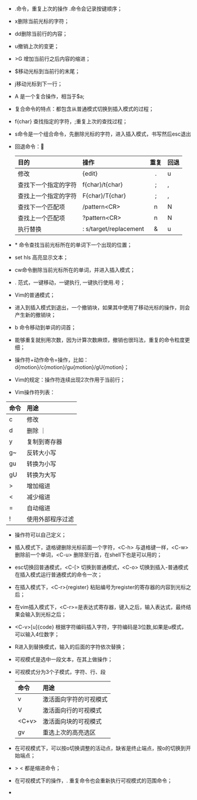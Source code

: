 - .命令，重复上次的操作 .命令会记录按键顺序；
- x删除当前光标的字符；
- dd删除当前行的内容；
- u撤销上次的变更；
- \>G 增加当前行之后内容的缩进；
- $移动光标到当前行的末尾；
- j移动光标到下一行；
- A 是一个复合操作，相当于$a;
- 复合命令的特点：都包含从普通模式切换到插入模式的过程；
- f{char} 查找指定的字符，;重复上次的查找过程；
- s命令是一个组合命令，先删除光标的字符，进入插入模式，书写然后esc退出
- 回退命令：

    | 目的  |  操作  | 重复 |  回退  |
    | :-   | :-    | :---: | :---  |
    | 修改  | {edit} | .   | u     |
    | 查找下一个指定的字符 | f{char}/t{char} | ; | , |
    | 查找上一个指定的字符 | F{char}/T{char} | ; | , |
    | 查找下一个匹配项 | /pattern\<CR> | n | N |
    | 查找上一个匹配项 | ?pattern\<CR> | n | N |
    | 执行替换 | : s/target/replacement | & | u |
- \* 命令查找当前光标所在的单词下一个出现的位置；
- set hls 高亮显示文本；
- cw命令删除当前光标所在的单词，并进入插入模式；
- . 范式，一键移动，一键执行, 一键执行使用.号；
- Vim的普通模式；
- 进入到插入模式到退出，一个撤销块，如果其中使用了移动光标的操作，则会产生新的撤销块；
- b 命令移动到单词的词首；
- 能够重复就别用次数，因为计算次数麻烦，撤销也很玛法，重复的命令粒度更细；
- 操作符+动作命令=操作，比如：d{motion}/c{motion}/gu{motion}/gU{motion}；
- Vim的规定：操作符连续出现2次作用于当前行；
- Vim操作符列表：

 | 命令 | 用途  |
 | :-   | :-   |
 | c    | 修改  |
 | d   | 删除  ｜
 | y   | 复制到寄存器 |
 | g~   | 反转大小写  |
 | gu   | 转换为小写  |
 | gU  | 转换为大写  |
 | >   | 增加缩进  |
 | <   | 减少缩进  |
 | =   | 自动缩进  |
 | !   | 使用外部程序过滤 |

- 操作符可以自己定义；
- 插入模式下，退格键删除光标前面一个字符，\<C-h> 与退格键一样，\<C-w> 删除前一个单词，\<C-u> 删除至行首，在shell下也是可以用的；
- esc切换回普通模式，\<C-[> 切换到普通模式，\<C-o> 切换到插入-普通模式在插入模式运行普通模式的命令一次；
- 在插入模式下，\<C-r>{register} 粘贴编号为register的寄存器的内容到光标之后；
- 在vim插入模式下，\<C-r>=是表达式寄存器，键入之后，输入表达式，最终结果会输入到光标之后；
- \<C-v>[u]{code} 根据字符编码插入字符，字符编码是3位数,如果是u模式，可以输入4位数字；
- R进入到替换模式，输入的后面的字符依次替换；
- 可视模式是选中一段文本，在其上做操作；
- 可视模式分为3个子模式，字符、行、段

    | 命令 |  用途 |
    |:-    | :-   |
    | v   | 激活面向字符的可视模式 |
    | V   | 激活面向行的可视模式  |
    | \<C+v> | 激活面向块的可视模式 |
    | gv    | 重选上次的高亮选区 |

- 在可视模式下，可以按o切换调整的活动点，缺省是终止端点，按o的切换到开始端点；
- \>  \< 都是缩进命令；
- 在可视模式下的操作，. 重复命令也会重新执行可视模式的范围命令；
- 




